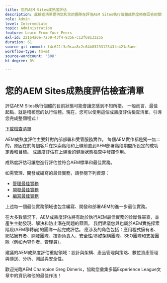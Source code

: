 ```yaml
---
title: 您的AEM Sites成熟度評估
description: 此檢查清單提供您和您的團隊在評估AEM Sites執行個體成熟度時應回答的關鍵問題概述
role: Admin
level: Intermediate
topic: Administration
feature: Learn From Your Peers
exl-id: 22164a0e-7239-43f4-8356-c12f68133255
duration: 61
source-git-commit: f4c621f3a9caa8c2c64b8323312343fe421a5aee
workflow-type: tm+mt
source-wordcount: '308'
ht-degree: 0%

---
```


# 您的AEM Sites成熟度評估檢查清單

評估AEM Sites執行個體的目前狀態可能會讓您感到不知所措。 一般而言，最佳起點，就是稽核您的執行個體。現在，您可以使用這個成熟度評估檢查清單，引導您完成整個程式！

[下載檢查清單](assets/AEM-Sites-Maturity-Assessment.xlsx)

AEM成熟度評估主要針對內部部署和受管服務實作。 每個AEM實作都是獨一無二的，原因在於每個客戶在探索階段和上線前直到AEM部署階段期間所設定的成功定義和目標。 成熟度評估在上線後的健康狀態檢查中發揮作用。

成熟度評估可讓您進行評估並符合AEM標準和最佳實務。

如需管理、開發或編寫的最佳實務，請參閱下列資源：

* [管理最佳實務](https://experienceleague.adobe.com/docs/experience-manager-65/administering/bestpractices/administer-best-practices.html?lang=en)
* [開發最佳實務](https://experienceleague.adobe.com/docs/experience-manager-65/developing/bestpractices/best-practices.html?lang=en)
* [編寫最佳實務](https://experienceleague.adobe.com/docs/experience-manager-65/authoring/authoring/best-practices.html?lang=en)

上述每一個最佳實務領域也包含編寫、開發和部署AEM的進一步最佳實務。

在大多數情況下，AEM成熟度評估將有助於執行AEM最佳實務的診斷性審查，並產生主動發現、解決和防止潛在問題的藍圖。 我們建議您與也屬於AEM實施探索階段(AEM移轉前)的團隊一起完成評估。 應涉及的角色包括：應用程式擁有者、網站擁有者、開發團隊、技術負責人、安全性/基礎架構團隊、SEO團隊和支援團隊（例如內容作者、管理員）。

建議的AEM成熟度評估重點領域：設計與架構、產品管理與策略、數位資產管理與傳送、分析、測試與安全性。

歡迎光臨AEM Champion Greg Dimeris，協助您彙集多篇Experience League文章中的資訊和他的最佳作法！
